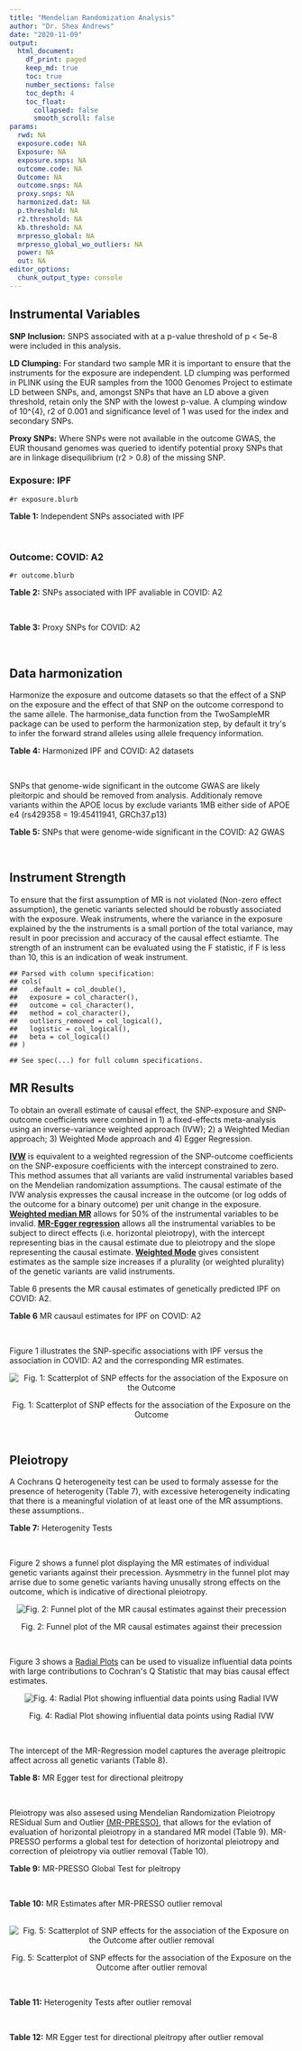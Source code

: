 ```yaml
---
title: "Mendelian Randomization Analysis"
author: "Dr. Shea Andrews"
date: "2020-11-09"
output:
  html_document:
    df_print: paged
    keep_md: true
    toc: true
    number_sections: false
    toc_depth: 4
    toc_float:
      collapsed: false
      smooth_scroll: false
params:
  rwd: NA
  exposure.code: NA
  Exposure: NA
  exposure.snps: NA
  outcome.code: NA
  Outcome: NA
  outcome.snps: NA
  proxy.snps: NA
  harmonized.dat: NA
  p.threshold: NA
  r2.threshold: NA
  kb.threshold: NA
  mrpresso_global: NA
  mrpresso_global_wo_outliers: NA
  power: NA
  out: NA
editor_options:
  chunk_output_type: console
---
```







## Instrumental Variables
**SNP Inclusion:** SNPS associated with at a p-value threshold of p < 5e-8 were included in this analysis.
<br>

**LD Clumping:** For standard two sample MR it is important to ensure that the instruments for the exposure are independent. LD clumping was performed in PLINK using the EUR samples from the 1000 Genomes Project to estimate LD between SNPs, and, amongst SNPs that have an LD above a given threshold, retain only the SNP with the lowest p-value. A clumping window of 10^{4}, r2 of 0.001 and significance level of 1 was used for the index and secondary SNPs.
<br>

**Proxy SNPs:** Where SNPs were not available in the outcome GWAS, the EUR thousand genomes was queried to identify potential proxy SNPs that are in linkage disequilibrium (r2 > 0.8) of the missing SNP.
<br>

### Exposure: IPF
`#r exposure.blurb`
<br>

**Table 1:** Independent SNPs associated with IPF
<div data-pagedtable="false">
  <script data-pagedtable-source type="application/json">
{"columns":[{"label":["SNP"],"name":[1],"type":["chr"],"align":["left"]},{"label":["CHROM"],"name":[2],"type":["dbl"],"align":["right"]},{"label":["POS"],"name":[3],"type":["dbl"],"align":["right"]},{"label":["REF"],"name":[4],"type":["chr"],"align":["left"]},{"label":["ALT"],"name":[5],"type":["chr"],"align":["left"]},{"label":["AF"],"name":[6],"type":["dbl"],"align":["right"]},{"label":["BETA"],"name":[7],"type":["dbl"],"align":["right"]},{"label":["SE"],"name":[8],"type":["dbl"],"align":["right"]},{"label":["Z"],"name":[9],"type":["dbl"],"align":["right"]},{"label":["P"],"name":[10],"type":["dbl"],"align":["right"]},{"label":["N"],"name":[11],"type":["dbl"],"align":["right"]},{"label":["TRAIT"],"name":[12],"type":["chr"],"align":["left"]}],"data":[{"1":"rs78238620","2":"3","3":"44902386","4":"T","5":"A","6":"0.053459","7":"0.4593835","8":"0.07390969","9":"6.215471","10":"5.117086e-10","11":"11259","12":"Idiopathic_Pulmonary_Fibrosis"},{"1":"rs12696304","2":"3","3":"169481271","4":"C","5":"G","6":"0.278854","7":"0.2668156","8":"0.03717319","9":"7.177635","10":"7.092778e-13","11":"11259","12":"Idiopathic_Pulmonary_Fibrosis"},{"1":"rs2013701","2":"4","3":"89885086","4":"G","5":"T","6":"0.487438","7":"-0.2424697","8":"0.03330002","9":"-7.281368","10":"3.304528e-13","11":"11259","12":"Idiopathic_Pulmonary_Fibrosis"},{"1":"rs7725218","2":"5","3":"1282414","4":"G","5":"A","6":"0.323107","7":"-0.3293240","8":"0.03544862","9":"-9.290180","10":"1.540283e-20","11":"11259","12":"Idiopathic_Pulmonary_Fibrosis"},{"1":"rs2076295","2":"6","3":"7563232","4":"T","5":"G","6":"0.468835","7":"0.3799705","8":"0.03322854","9":"11.435066","10":"2.793256e-30","11":"11259","12":"Idiopathic_Pulmonary_Fibrosis"},{"1":"rs12699415","2":"7","3":"1909479","4":"A","5":"G","6":"0.580176","7":"-0.2440172","8":"0.03400225","9":"-7.176502","10":"7.151760e-13","11":"11259","12":"Idiopathic_Pulmonary_Fibrosis"},{"1":"rs2897075","2":"7","3":"99630342","4":"C","5":"T","6":"0.391410","7":"0.2585521","8":"0.03404714","9":"7.593945","10":"3.103096e-14","11":"11259","12":"Idiopathic_Pulmonary_Fibrosis"},{"1":"rs28513081","2":"8","3":"120934126","4":"A","5":"G","6":"0.427310","7":"-0.2034907","8":"0.03346963","9":"-6.079862","10":"1.202864e-09","11":"11259","12":"Idiopathic_Pulmonary_Fibrosis"},{"1":"rs35705950","2":"11","3":"1241221","4":"G","5":"T","6":"0.140904","7":"1.5773608","8":"0.05180105","9":"30.450365","10":"1.184630e-203","11":"11259","12":"Idiopathic_Pulmonary_Fibrosis"},{"1":"rs9577395","2":"13","3":"113534984","4":"C","5":"G","6":"0.207732","7":"-0.2642992","8":"0.04115030","9":"-6.422778","10":"1.338099e-10","11":"11259","12":"Idiopathic_Pulmonary_Fibrosis"},{"1":"rs59424629","2":"15","3":"40720542","4":"G","5":"T","6":"0.538260","7":"0.2678313","8":"0.03320740","9":"8.065411","10":"7.298965e-16","11":"11259","12":"Idiopathic_Pulmonary_Fibrosis"},{"1":"rs62023891","2":"15","3":"86097216","4":"G","5":"A","6":"0.300615","7":"0.2356498","8":"0.03664299","9":"6.430965","10":"1.267962e-10","11":"11259","12":"Idiopathic_Pulmonary_Fibrosis"},{"1":"rs17652520","2":"17","3":"44098967","4":"G","5":"A","6":"0.214766","7":"-0.3286135","8":"0.04066747","9":"-8.080502","10":"6.450078e-16","11":"11259","12":"Idiopathic_Pulmonary_Fibrosis"},{"1":"rs12610495","2":"19","3":"4717672","4":"A","5":"G","6":"0.305555","7":"0.2722340","8":"0.03899250","9":"6.981701","10":"2.916276e-12","11":"11259","12":"Idiopathic_Pulmonary_Fibrosis"},{"1":"rs41308092","2":"20","3":"62324391","4":"G","5":"A","6":"0.019674","7":"0.7503587","8":"0.12196998","9":"6.151995","10":"7.651443e-10","11":"11259","12":"Idiopathic_Pulmonary_Fibrosis"}],"options":{"columns":{"min":{},"max":[10]},"rows":{"min":[10],"max":[10]},"pages":{}}}
  </script>
</div>
<br>

### Outcome: COVID: A2
`#r outcome.blurb`
<br>

**Table 2:** SNPs associated with IPF avaliable in COVID: A2
<div data-pagedtable="false">
  <script data-pagedtable-source type="application/json">
{"columns":[{"label":["SNP"],"name":[1],"type":["chr"],"align":["left"]},{"label":["CHROM"],"name":[2],"type":["dbl"],"align":["right"]},{"label":["POS"],"name":[3],"type":["dbl"],"align":["right"]},{"label":["REF"],"name":[4],"type":["chr"],"align":["left"]},{"label":["ALT"],"name":[5],"type":["chr"],"align":["left"]},{"label":["AF"],"name":[6],"type":["dbl"],"align":["right"]},{"label":["BETA"],"name":[7],"type":["dbl"],"align":["right"]},{"label":["SE"],"name":[8],"type":["dbl"],"align":["right"]},{"label":["Z"],"name":[9],"type":["dbl"],"align":["right"]},{"label":["P"],"name":[10],"type":["dbl"],"align":["right"]},{"label":["N"],"name":[11],"type":["dbl"],"align":["right"]},{"label":["TRAIT"],"name":[12],"type":["chr"],"align":["left"]}],"data":[{"1":"rs78238620","2":"3","3":"44902386","4":"T","5":"A","6":"0.04482","7":"0.111160","8":"0.059022","9":"1.8833655","10":"5.964e-02","11":"628126","12":"very_severe_respiratory_confirmed_covid_vs._population"},{"1":"rs12696304","2":"3","3":"169481271","4":"C","5":"G","6":"0.27440","7":"0.025053","8":"0.030590","9":"0.8189931","10":"4.128e-01","11":"628126","12":"very_severe_respiratory_confirmed_covid_vs._population"},{"1":"rs2013701","2":"4","3":"89885086","4":"G","5":"T","6":"0.50640","7":"-0.025181","8":"0.027511","9":"-0.9153066","10":"3.600e-01","11":"627723","12":"very_severe_respiratory_confirmed_covid_vs._population"},{"1":"rs7725218","2":"5","3":"1282414","4":"G","5":"A","6":"0.34770","7":"-0.011231","8":"0.028017","9":"-0.4008638","10":"6.885e-01","11":"628126","12":"very_severe_respiratory_confirmed_covid_vs._population"},{"1":"rs2076295","2":"6","3":"7563232","4":"T","5":"G","6":"0.42420","7":"0.114130","8":"0.035375","9":"3.2262898","10":"1.254e-03","11":"618070","12":"very_severe_respiratory_confirmed_covid_vs._population"},{"1":"rs12699415","2":"7","3":"1909479","4":"A","5":"G","6":"0.58490","7":"-0.080815","8":"0.027507","9":"-2.9379794","10":"3.304e-03","11":"628126","12":"very_severe_respiratory_confirmed_covid_vs._population"},{"1":"rs2897075","2":"7","3":"99630342","4":"C","5":"T","6":"0.37430","7":"0.114510","8":"0.027845","9":"4.1124080","10":"3.914e-05","11":"627723","12":"very_severe_respiratory_confirmed_covid_vs._population"},{"1":"rs28513081","2":"8","3":"120934126","4":"A","5":"G","6":"0.46060","7":"-0.070248","8":"0.035397","9":"-1.9845750","10":"4.719e-02","11":"618070","12":"very_severe_respiratory_confirmed_covid_vs._population"},{"1":"rs35705950","2":"11","3":"1241221","4":"G","5":"T","6":"0.10830","7":"-0.243380","8":"0.060940","9":"-3.9937644","10":"6.502e-05","11":"618070","12":"very_severe_respiratory_confirmed_covid_vs._population"},{"1":"rs9577395","2":"13","3":"113534984","4":"C","5":"G","6":"0.21430","7":"0.116000","8":"0.033526","9":"3.4600012","10":"5.401e-04","11":"628126","12":"very_severe_respiratory_confirmed_covid_vs._population"},{"1":"rs59424629","2":"15","3":"40720542","4":"G","5":"T","6":"0.55450","7":"0.025208","8":"0.027149","9":"0.9285057","10":"3.531e-01","11":"628126","12":"very_severe_respiratory_confirmed_covid_vs._population"},{"1":"rs62023891","2":"15","3":"86097216","4":"G","5":"A","6":"0.30100","7":"0.012126","8":"0.031464","9":"0.3853928","10":"7.000e-01","11":"628126","12":"very_severe_respiratory_confirmed_covid_vs._population"},{"1":"rs17652520","2":"17","3":"44098967","4":"G","5":"A","6":"0.17570","7":"-0.122170","8":"0.043039","9":"-2.8385883","10":"4.531e-03","11":"618070","12":"very_severe_respiratory_confirmed_covid_vs._population"},{"1":"rs12610495","2":"19","3":"4717672","4":"A","5":"G","6":"0.31790","7":"0.208090","8":"0.039425","9":"5.2781230","10":"1.306e-07","11":"618070","12":"very_severe_respiratory_confirmed_covid_vs._population"},{"1":"rs41308092","2":"20","3":"62324391","4":"G","5":"A","6":"0.02986","7":"-0.040468","8":"0.104060","9":"-0.3888910","10":"6.974e-01","11":"626244","12":"very_severe_respiratory_confirmed_covid_vs._population"}],"options":{"columns":{"min":{},"max":[10]},"rows":{"min":[10],"max":[10]},"pages":{}}}
  </script>
</div>
<br>

**Table 3:** Proxy SNPs for COVID: A2
<div data-pagedtable="false">
  <script data-pagedtable-source type="application/json">
{"columns":[{"label":["proxy.outcome"],"name":[1],"type":["lgl"],"align":["right"]},{"label":["target_snp"],"name":[2],"type":["lgl"],"align":["right"]},{"label":["proxy_snp"],"name":[3],"type":["lgl"],"align":["right"]},{"label":["ld.r2"],"name":[4],"type":["lgl"],"align":["right"]},{"label":["Dprime"],"name":[5],"type":["lgl"],"align":["right"]},{"label":["ref.proxy"],"name":[6],"type":["lgl"],"align":["right"]},{"label":["alt.proxy"],"name":[7],"type":["lgl"],"align":["right"]},{"label":["CHROM"],"name":[8],"type":["lgl"],"align":["right"]},{"label":["POS"],"name":[9],"type":["lgl"],"align":["right"]},{"label":["ALT.proxy"],"name":[10],"type":["lgl"],"align":["right"]},{"label":["REF.proxy"],"name":[11],"type":["lgl"],"align":["right"]},{"label":["AF"],"name":[12],"type":["lgl"],"align":["right"]},{"label":["BETA"],"name":[13],"type":["lgl"],"align":["right"]},{"label":["SE"],"name":[14],"type":["lgl"],"align":["right"]},{"label":["P"],"name":[15],"type":["lgl"],"align":["right"]},{"label":["N"],"name":[16],"type":["lgl"],"align":["right"]},{"label":["ref"],"name":[17],"type":["lgl"],"align":["right"]},{"label":["alt"],"name":[18],"type":["lgl"],"align":["right"]},{"label":["ALT"],"name":[19],"type":["lgl"],"align":["right"]},{"label":["REF"],"name":[20],"type":["lgl"],"align":["right"]},{"label":["PHASE"],"name":[21],"type":["lgl"],"align":["right"]}],"data":[{"1":"NA","2":"NA","3":"NA","4":"NA","5":"NA","6":"NA","7":"NA","8":"NA","9":"NA","10":"NA","11":"NA","12":"NA","13":"NA","14":"NA","15":"NA","16":"NA","17":"NA","18":"NA","19":"NA","20":"NA","21":"NA"}],"options":{"columns":{"min":{},"max":[10]},"rows":{"min":[10],"max":[10]},"pages":{}}}
  </script>
</div>
<br>

## Data harmonization
Harmonize the exposure and outcome datasets so that the effect of a SNP on the exposure and the effect of that SNP on the outcome correspond to the same allele. The harmonise_data function from the TwoSampleMR package can be used to perform the harmonization step, by default it try's to infer the forward strand alleles using allele frequency information.
<br>

**Table 4:** Harmonized IPF and COVID: A2 datasets
<div data-pagedtable="false">
  <script data-pagedtable-source type="application/json">
{"columns":[{"label":["SNP"],"name":[1],"type":["chr"],"align":["left"]},{"label":["effect_allele.exposure"],"name":[2],"type":["chr"],"align":["left"]},{"label":["other_allele.exposure"],"name":[3],"type":["chr"],"align":["left"]},{"label":["effect_allele.outcome"],"name":[4],"type":["chr"],"align":["left"]},{"label":["other_allele.outcome"],"name":[5],"type":["chr"],"align":["left"]},{"label":["beta.exposure"],"name":[6],"type":["dbl"],"align":["right"]},{"label":["beta.outcome"],"name":[7],"type":["dbl"],"align":["right"]},{"label":["eaf.exposure"],"name":[8],"type":["dbl"],"align":["right"]},{"label":["eaf.outcome"],"name":[9],"type":["dbl"],"align":["right"]},{"label":["remove"],"name":[10],"type":["lgl"],"align":["right"]},{"label":["palindromic"],"name":[11],"type":["lgl"],"align":["right"]},{"label":["ambiguous"],"name":[12],"type":["lgl"],"align":["right"]},{"label":["id.outcome"],"name":[13],"type":["chr"],"align":["left"]},{"label":["chr.outcome"],"name":[14],"type":["dbl"],"align":["right"]},{"label":["pos.outcome"],"name":[15],"type":["dbl"],"align":["right"]},{"label":["se.outcome"],"name":[16],"type":["dbl"],"align":["right"]},{"label":["z.outcome"],"name":[17],"type":["dbl"],"align":["right"]},{"label":["pval.outcome"],"name":[18],"type":["dbl"],"align":["right"]},{"label":["samplesize.outcome"],"name":[19],"type":["dbl"],"align":["right"]},{"label":["outcome"],"name":[20],"type":["chr"],"align":["left"]},{"label":["mr_keep.outcome"],"name":[21],"type":["lgl"],"align":["right"]},{"label":["pval_origin.outcome"],"name":[22],"type":["chr"],"align":["left"]},{"label":["chr.exposure"],"name":[23],"type":["dbl"],"align":["right"]},{"label":["pos.exposure"],"name":[24],"type":["dbl"],"align":["right"]},{"label":["se.exposure"],"name":[25],"type":["dbl"],"align":["right"]},{"label":["z.exposure"],"name":[26],"type":["dbl"],"align":["right"]},{"label":["pval.exposure"],"name":[27],"type":["dbl"],"align":["right"]},{"label":["samplesize.exposure"],"name":[28],"type":["dbl"],"align":["right"]},{"label":["exposure"],"name":[29],"type":["chr"],"align":["left"]},{"label":["mr_keep.exposure"],"name":[30],"type":["lgl"],"align":["right"]},{"label":["pval_origin.exposure"],"name":[31],"type":["chr"],"align":["left"]},{"label":["id.exposure"],"name":[32],"type":["chr"],"align":["left"]},{"label":["action"],"name":[33],"type":["dbl"],"align":["right"]},{"label":["mr_keep"],"name":[34],"type":["lgl"],"align":["right"]},{"label":["pt"],"name":[35],"type":["dbl"],"align":["right"]},{"label":["pleitropy_keep"],"name":[36],"type":["lgl"],"align":["right"]},{"label":["mrpresso_RSSobs"],"name":[37],"type":["dbl"],"align":["right"]},{"label":["mrpresso_pval"],"name":[38],"type":["chr"],"align":["left"]},{"label":["mrpresso_keep"],"name":[39],"type":["lgl"],"align":["right"]}],"data":[{"1":"rs12610495","2":"G","3":"A","4":"G","5":"A","6":"0.2722340","7":"0.208090","8":"0.305555","9":"0.31790","10":"FALSE","11":"FALSE","12":"FALSE","13":"7PrhfE","14":"19","15":"4717672","16":"0.039425","17":"5.2781230","18":"1.306e-07","19":"618070","20":"covidhgi2020anaA2v4","21":"TRUE","22":"reported","23":"19","24":"4717672","25":"0.03899250","26":"6.981701","27":"2.916276e-12","28":"11259","29":"Allen2020ipf","30":"TRUE","31":"reported","32":"lue44T","33":"2","34":"TRUE","35":"5e-08","36":"TRUE","37":"4.027717e-02","38":"<0.0015","39":"FALSE"},{"1":"rs12696304","2":"G","3":"C","4":"G","5":"C","6":"0.2668156","7":"0.025053","8":"0.278854","9":"0.27440","10":"FALSE","11":"TRUE","12":"FALSE","13":"7PrhfE","14":"3","15":"169481271","16":"0.030590","17":"0.8189931","18":"4.128e-01","19":"628126","20":"covidhgi2020anaA2v4","21":"TRUE","22":"reported","23":"3","24":"169481271","25":"0.03717319","26":"7.177635","27":"7.092778e-13","28":"11259","29":"Allen2020ipf","30":"TRUE","31":"reported","32":"lue44T","33":"2","34":"TRUE","35":"5e-08","36":"TRUE","37":"1.661254e-04","38":"1","39":"TRUE"},{"1":"rs12699415","2":"G","3":"A","4":"G","5":"A","6":"-0.2440172","7":"-0.080815","8":"0.580176","9":"0.58490","10":"FALSE","11":"FALSE","12":"FALSE","13":"7PrhfE","14":"7","15":"1909479","16":"0.027507","17":"-2.9379794","18":"3.304e-03","19":"628126","20":"covidhgi2020anaA2v4","21":"TRUE","22":"reported","23":"7","24":"1909479","25":"0.03400225","26":"-7.176502","27":"7.151760e-13","28":"11259","29":"Allen2020ipf","30":"TRUE","31":"reported","32":"lue44T","33":"2","34":"TRUE","35":"5e-08","36":"TRUE","37":"5.256782e-03","38":"0.171","39":"TRUE"},{"1":"rs17652520","2":"A","3":"G","4":"A","5":"G","6":"-0.3286135","7":"-0.122170","8":"0.214766","9":"0.17570","10":"FALSE","11":"FALSE","12":"FALSE","13":"7PrhfE","14":"17","15":"44098967","16":"0.043039","17":"-2.8385883","18":"4.531e-03","19":"618070","20":"covidhgi2020anaA2v4","21":"TRUE","22":"reported","23":"17","24":"44098967","25":"0.04066747","26":"-8.080502","27":"6.450078e-16","28":"11259","29":"Allen2020ipf","30":"TRUE","31":"reported","32":"lue44T","33":"2","34":"TRUE","35":"5e-08","36":"TRUE","37":"1.215327e-02","38":"0.141","39":"TRUE"},{"1":"rs2013701","2":"T","3":"G","4":"T","5":"G","6":"-0.2424697","7":"-0.025181","8":"0.487438","9":"0.50640","10":"FALSE","11":"FALSE","12":"FALSE","13":"7PrhfE","14":"4","15":"89885086","16":"0.027511","17":"-0.9153066","18":"3.600e-01","19":"627723","20":"covidhgi2020anaA2v4","21":"TRUE","22":"reported","23":"4","24":"89885086","25":"0.03330002","26":"-7.281368","27":"3.304528e-13","28":"11259","29":"Allen2020ipf","30":"TRUE","31":"reported","32":"lue44T","33":"2","34":"TRUE","35":"5e-08","36":"TRUE","37":"2.031564e-04","38":"1","39":"TRUE"},{"1":"rs2076295","2":"G","3":"T","4":"G","5":"T","6":"0.3799705","7":"0.114130","8":"0.468835","9":"0.42420","10":"FALSE","11":"FALSE","12":"FALSE","13":"7PrhfE","14":"6","15":"7563232","16":"0.035375","17":"3.2262898","18":"1.254e-03","19":"618070","20":"covidhgi2020anaA2v4","21":"TRUE","22":"reported","23":"6","24":"7563232","25":"0.03322854","26":"11.435066","27":"2.793256e-30","28":"11259","29":"Allen2020ipf","30":"TRUE","31":"reported","32":"lue44T","33":"2","34":"TRUE","35":"5e-08","36":"TRUE","37":"1.059627e-02","38":"0.066","39":"TRUE"},{"1":"rs28513081","2":"G","3":"A","4":"G","5":"A","6":"-0.2034907","7":"-0.070248","8":"0.427310","9":"0.46060","10":"FALSE","11":"FALSE","12":"FALSE","13":"7PrhfE","14":"8","15":"120934126","16":"0.035397","17":"-1.9845750","18":"4.719e-02","19":"618070","20":"covidhgi2020anaA2v4","21":"TRUE","22":"reported","23":"8","24":"120934126","25":"0.03346963","26":"-6.079862","27":"1.202864e-09","28":"11259","29":"Allen2020ipf","30":"TRUE","31":"reported","32":"lue44T","33":"2","34":"TRUE","35":"5e-08","36":"TRUE","37":"3.810205e-03","38":"1","39":"TRUE"},{"1":"rs2897075","2":"T","3":"C","4":"T","5":"C","6":"0.2585521","7":"0.114510","8":"0.391410","9":"0.37430","10":"FALSE","11":"FALSE","12":"FALSE","13":"7PrhfE","14":"7","15":"99630342","16":"0.027845","17":"4.1124080","18":"3.914e-05","19":"627723","20":"covidhgi2020anaA2v4","21":"TRUE","22":"reported","23":"7","24":"99630342","25":"0.03404714","26":"7.593945","27":"3.103096e-14","28":"11259","29":"Allen2020ipf","30":"TRUE","31":"reported","32":"lue44T","33":"2","34":"TRUE","35":"5e-08","36":"TRUE","37":"1.157642e-02","38":"<0.0015","39":"FALSE"},{"1":"rs35705950","2":"T","3":"G","4":"T","5":"G","6":"1.5773608","7":"-0.243380","8":"0.140904","9":"0.10830","10":"FALSE","11":"FALSE","12":"FALSE","13":"7PrhfE","14":"11","15":"1241221","16":"0.060940","17":"-3.9937644","18":"6.502e-05","19":"618070","20":"covidhgi2020anaA2v4","21":"TRUE","22":"reported","23":"11","24":"1241221","25":"0.05180105","26":"30.450365","27":"1.000000e-200","28":"11259","29":"Allen2020ipf","30":"TRUE","31":"reported","32":"lue44T","33":"2","34":"TRUE","35":"5e-08","36":"TRUE","37":"2.746833e-01","38":"<0.0015","39":"FALSE"},{"1":"rs41308092","2":"A","3":"G","4":"A","5":"G","6":"0.7503587","7":"-0.040468","8":"0.019674","9":"0.02986","10":"FALSE","11":"FALSE","12":"FALSE","13":"7PrhfE","14":"20","15":"62324391","16":"0.104060","17":"-0.3888910","18":"6.974e-01","19":"626244","20":"covidhgi2020anaA2v4","21":"TRUE","22":"reported","23":"20","24":"62324391","25":"0.12196998","26":"6.151995","27":"7.651443e-10","28":"11259","29":"Allen2020ipf","30":"TRUE","31":"reported","32":"lue44T","33":"2","34":"TRUE","35":"5e-08","36":"TRUE","37":"6.191064e-03","38":"1","39":"TRUE"},{"1":"rs59424629","2":"T","3":"G","4":"T","5":"G","6":"0.2678313","7":"0.025208","8":"0.538260","9":"0.55450","10":"FALSE","11":"FALSE","12":"FALSE","13":"7PrhfE","14":"15","15":"40720542","16":"0.027149","17":"0.9285057","18":"3.531e-01","19":"628126","20":"covidhgi2020anaA2v4","21":"TRUE","22":"reported","23":"15","24":"40720542","25":"0.03320740","26":"8.065411","27":"7.298965e-16","28":"11259","29":"Allen2020ipf","30":"TRUE","31":"reported","32":"lue44T","33":"2","34":"TRUE","35":"5e-08","36":"TRUE","37":"1.734953e-04","38":"1","39":"TRUE"},{"1":"rs62023891","2":"A","3":"G","4":"A","5":"G","6":"0.2356498","7":"0.012126","8":"0.300615","9":"0.30100","10":"FALSE","11":"FALSE","12":"FALSE","13":"7PrhfE","14":"15","15":"86097216","16":"0.031464","17":"0.3853928","18":"7.000e-01","19":"628126","20":"covidhgi2020anaA2v4","21":"TRUE","22":"reported","23":"15","24":"86097216","25":"0.03664299","26":"6.430965","27":"1.267962e-10","28":"11259","29":"Allen2020ipf","30":"TRUE","31":"reported","32":"lue44T","33":"2","34":"TRUE","35":"5e-08","36":"TRUE","37":"8.206209e-07","38":"1","39":"TRUE"},{"1":"rs7725218","2":"A","3":"G","4":"A","5":"G","6":"-0.3293240","7":"-0.011231","8":"0.323107","9":"0.34770","10":"FALSE","11":"FALSE","12":"FALSE","13":"7PrhfE","14":"5","15":"1282414","16":"0.028017","17":"-0.4008638","18":"6.885e-01","19":"628126","20":"covidhgi2020anaA2v4","21":"TRUE","22":"reported","23":"5","24":"1282414","25":"0.03544862","26":"-9.290180","27":"1.540283e-20","28":"11259","29":"Allen2020ipf","30":"TRUE","31":"reported","32":"lue44T","33":"2","34":"TRUE","35":"5e-08","36":"TRUE","37":"2.387042e-05","38":"1","39":"TRUE"},{"1":"rs78238620","2":"A","3":"T","4":"A","5":"T","6":"0.4593835","7":"0.111160","8":"0.053459","9":"0.04482","10":"FALSE","11":"TRUE","12":"FALSE","13":"7PrhfE","14":"3","15":"44902386","16":"0.059022","17":"1.8833655","18":"5.964e-02","19":"628126","20":"covidhgi2020anaA2v4","21":"TRUE","22":"reported","23":"3","24":"44902386","25":"0.07390969","26":"6.215471","27":"5.117086e-10","28":"11259","29":"Allen2020ipf","30":"TRUE","31":"reported","32":"lue44T","33":"2","34":"TRUE","35":"5e-08","36":"TRUE","37":"8.557662e-03","38":"1","39":"TRUE"},{"1":"rs9577395","2":"G","3":"C","4":"G","5":"C","6":"-0.2642992","7":"0.116000","8":"0.207732","9":"0.21430","10":"FALSE","11":"TRUE","12":"FALSE","13":"7PrhfE","14":"13","15":"113534984","16":"0.033526","17":"3.4600012","18":"5.401e-04","19":"628126","20":"covidhgi2020anaA2v4","21":"TRUE","22":"reported","23":"13","24":"113534984","25":"0.04115030","26":"-6.422778","27":"1.338099e-10","28":"11259","29":"Allen2020ipf","30":"TRUE","31":"reported","32":"lue44T","33":"2","34":"TRUE","35":"5e-08","36":"TRUE","37":"1.781430e-02","38":"0.003","39":"FALSE"}],"options":{"columns":{"min":{},"max":[10]},"rows":{"min":[10],"max":[10]},"pages":{}}}
  </script>
</div>
<br>

SNPs that genome-wide significant in the outcome GWAS are likely pleitorpic and should be removed from analysis. Additionaly remove variants within the APOE locus by exclude variants 1MB either side of APOE e4 (rs429358 = 19:45411941, GRCh37.p13)
<br>


**Table 5:** SNPs that were genome-wide significant in the COVID: A2 GWAS
<div data-pagedtable="false">
  <script data-pagedtable-source type="application/json">
{"columns":[{"label":["SNP"],"name":[1],"type":["chr"],"align":["left"]},{"label":["chr.outcome"],"name":[2],"type":["dbl"],"align":["right"]},{"label":["pos.outcome"],"name":[3],"type":["dbl"],"align":["right"]},{"label":["pval.exposure"],"name":[4],"type":["dbl"],"align":["right"]},{"label":["pval.outcome"],"name":[5],"type":["dbl"],"align":["right"]}],"data":[],"options":{"columns":{"min":{},"max":[10]},"rows":{"min":[10],"max":[10]},"pages":{}}}
  </script>
</div>
<br>


## Instrument Strength
To ensure that the first assumption of MR is not violated (Non-zero effect assumption), the genetic variants selected should be robustly associated with the exposure. Weak instruments, where the variance in the exposure explained by the the instruments is a small portion of the total variance, may result in poor precission and accuracy of the causal effect estiamte. The strength of an instrument can be evaluated using the F statistic, if F is less than 10, this is an indication of weak instrument.


```
## Parsed with column specification:
## cols(
##   .default = col_double(),
##   exposure = col_character(),
##   outcome = col_character(),
##   method = col_character(),
##   outliers_removed = col_logical(),
##   logistic = col_logical(),
##   beta = col_logical()
## )
```

```
## See spec(...) for full column specifications.
```

<div data-pagedtable="false">
  <script data-pagedtable-source type="application/json">
{"columns":[{"label":["outliers_removed"],"name":[1],"type":["lgl"],"align":["right"]},{"label":["pve.exposure"],"name":[2],"type":["dbl"],"align":["right"]},{"label":["F"],"name":[3],"type":["dbl"],"align":["right"]},{"label":["Alpha"],"name":[4],"type":["dbl"],"align":["right"]},{"label":["NCP"],"name":[5],"type":["dbl"],"align":["right"]},{"label":["Power"],"name":[6],"type":["dbl"],"align":["right"]}],"data":[{"1":"FALSE","2":"0.14289659","3":"124.96246","4":"0.05","5":"14.93031","6":"0.9715457"},{"1":"TRUE","2":"0.05826355","3":"63.25744","4":"0.05","5":"63.84733","6":"1.0000000"}],"options":{"columns":{"min":{},"max":[10]},"rows":{"min":[10],"max":[10]},"pages":{}}}
  </script>
</div>

##  MR Results
To obtain an overall estimate of causal effect, the SNP-exposure and SNP-outcome coefficients were combined in 1) a fixed-effects meta-analysis using an inverse-variance weighted approach (IVW); 2) a Weighted Median approach; 3) Weighted Mode approach and 4) Egger Regression.


[**IVW**](https://doi.org/10.1002/gepi.21758) is equivalent to a weighted regression of the SNP-outcome coefficients on the SNP-exposure coefficients with the intercept constrained to zero. This method assumes that all variants are valid instrumental variables based on the Mendelian randomization assumptions. The causal estimate of the IVW analysis expresses the causal increase in the outcome (or log odds of the outcome for a binary outcome) per unit change in the exposure. [**Weighted median MR**](https://doi.org/10.1002/gepi.21965) allows for 50% of the instrumental variables to be invalid. [**MR-Egger regression**](https://doi.org/10.1093/ije/dyw220) allows all the instrumental variables to be subject to direct effects (i.e. horizontal pleiotropy), with the intercept representing bias in the causal estimate due to pleiotropy and the slope representing the causal estimate. [**Weighted Mode**](https://doi.org/10.1093/ije/dyx102) gives consistent estimates as the sample size increases if a plurality (or weighted plurality) of the genetic variants are valid instruments.
<br>



Table 6 presents the MR causal estimates of genetically predicted IPF on COVID: A2.
<br>

**Table 6** MR causaul estimates for IPF on COVID: A2
<div data-pagedtable="false">
  <script data-pagedtable-source type="application/json">
{"columns":[{"label":["id.exposure"],"name":[1],"type":["chr"],"align":["left"]},{"label":["id.outcome"],"name":[2],"type":["chr"],"align":["left"]},{"label":["outcome"],"name":[3],"type":["fctr"],"align":["left"]},{"label":["exposure"],"name":[4],"type":["fctr"],"align":["left"]},{"label":["method"],"name":[5],"type":["fctr"],"align":["left"]},{"label":["nsnp"],"name":[6],"type":["int"],"align":["right"]},{"label":["b"],"name":[7],"type":["dbl"],"align":["right"]},{"label":["se"],"name":[8],"type":["dbl"],"align":["right"]},{"label":["pval"],"name":[9],"type":["dbl"],"align":["right"]}],"data":[{"1":"lue44T","2":"7PrhfE","3":"covidhgi2020anaA2v4","4":"Allen2020ipf","5":"Inverse variance weighted (fixed effects)","6":"15","7":"0.04773968","8":"0.02418713","9":"0.04840863"},{"1":"lue44T","2":"7PrhfE","3":"covidhgi2020anaA2v4","4":"Allen2020ipf","5":"Weighted median","6":"15","7":"0.01249188","8":"0.05364328","9":"0.81586281"},{"1":"lue44T","2":"7PrhfE","3":"covidhgi2020anaA2v4","4":"Allen2020ipf","5":"Weighted mode","6":"15","7":"-0.08091995","8":"0.04596876","9":"0.10017222"},{"1":"lue44T","2":"7PrhfE","3":"covidhgi2020anaA2v4","4":"Allen2020ipf","5":"MR Egger","6":"15","7":"-0.19322354","8":"0.10048260","9":"0.07666803"}],"options":{"columns":{"min":{},"max":[10]},"rows":{"min":[10],"max":[10]},"pages":{}}}
  </script>
</div>
<br>

Figure 1 illustrates the SNP-specific associations with IPF versus the association in COVID: A2 and the corresponding MR estimates.
<br>

<div class="figure" style="text-align: center">
<img src="/sc/arion/projects/LOAD/shea/Projects/MRcovid/results/MRcovid/Allen2020ipf/covidhgi2020anaA2v4/Allen2020ipf_5e-8_covidhgi2020anaA2v4_MR_Analaysis_files/figure-html/scatter_plot-1.png" alt="Fig. 1: Scatterplot of SNP effects for the association of the Exposure on the Outcome"  />
<p class="caption">Fig. 1: Scatterplot of SNP effects for the association of the Exposure on the Outcome</p>
</div>
<br>


## Pleiotropy
A Cochrans Q heterogeneity test can be used to formaly assesse for the presence of heterogenity (Table 7), with excessive heterogeneity indicating that there is a meaningful violation of at least one of the MR assumptions.
these assumptions..
<br>

**Table 7:** Heterogenity Tests
<div data-pagedtable="false">
  <script data-pagedtable-source type="application/json">
{"columns":[{"label":["id.exposure"],"name":[1],"type":["chr"],"align":["left"]},{"label":["id.outcome"],"name":[2],"type":["chr"],"align":["left"]},{"label":["outcome"],"name":[3],"type":["fctr"],"align":["left"]},{"label":["exposure"],"name":[4],"type":["fctr"],"align":["left"]},{"label":["method"],"name":[5],"type":["fctr"],"align":["left"]},{"label":["Q"],"name":[6],"type":["dbl"],"align":["right"]},{"label":["Q_df"],"name":[7],"type":["dbl"],"align":["right"]},{"label":["Q_pval"],"name":[8],"type":["dbl"],"align":["right"]}],"data":[{"1":"lue44T","2":"7PrhfE","3":"covidhgi2020anaA2v4","4":"Allen2020ipf","5":"MR Egger","6":"65.38876","7":"13","8":"5.602977e-09"},{"1":"lue44T","2":"7PrhfE","3":"covidhgi2020anaA2v4","4":"Allen2020ipf","5":"Inverse variance weighted","6":"106.21147","7":"14","8":"3.026462e-16"}],"options":{"columns":{"min":{},"max":[10]},"rows":{"min":[10],"max":[10]},"pages":{}}}
  </script>
</div>
<br>

Figure 2 shows a funnel plot displaying the MR estimates of individual genetic variants against their precession. Aysmmetry in the funnel plot may arrise due to some genetic variants having unusally strong effects on the outcome, which is indicative of directional pleiotropy.
<br>

<div class="figure" style="text-align: center">
<img src="/sc/arion/projects/LOAD/shea/Projects/MRcovid/results/MRcovid/Allen2020ipf/covidhgi2020anaA2v4/Allen2020ipf_5e-8_covidhgi2020anaA2v4_MR_Analaysis_files/figure-html/funnel_plot-1.png" alt="Fig. 2: Funnel plot of the MR causal estimates against their precession"  />
<p class="caption">Fig. 2: Funnel plot of the MR causal estimates against their precession</p>
</div>
<br>

Figure 3 shows a [Radial Plots](https://github.com/WSpiller/RadialMR) can be used to visualize influential data points with large contributions to Cochran's Q Statistic that may bias causal effect estimates.



<div class="figure" style="text-align: center">
<img src="/sc/arion/projects/LOAD/shea/Projects/MRcovid/results/MRcovid/Allen2020ipf/covidhgi2020anaA2v4/Allen2020ipf_5e-8_covidhgi2020anaA2v4_MR_Analaysis_files/figure-html/Radial_Plot-1.png" alt="Fig. 4: Radial Plot showing influential data points using Radial IVW"  />
<p class="caption">Fig. 4: Radial Plot showing influential data points using Radial IVW</p>
</div>
<br>

The intercept of the MR-Regression model captures the average pleitropic affect across all genetic variants (Table 8).
<br>

**Table 8:** MR Egger test for directional pleitropy
<div data-pagedtable="false">
  <script data-pagedtable-source type="application/json">
{"columns":[{"label":["id.exposure"],"name":[1],"type":["chr"],"align":["left"]},{"label":["id.outcome"],"name":[2],"type":["chr"],"align":["left"]},{"label":["outcome"],"name":[3],"type":["fctr"],"align":["left"]},{"label":["exposure"],"name":[4],"type":["fctr"],"align":["left"]},{"label":["egger_intercept"],"name":[5],"type":["dbl"],"align":["right"]},{"label":["se"],"name":[6],"type":["dbl"],"align":["right"]},{"label":["pval"],"name":[7],"type":["dbl"],"align":["right"]}],"data":[{"1":"lue44T","2":"7PrhfE","3":"covidhgi2020anaA2v4","4":"Allen2020ipf","5":"0.1039584","6":"0.03649122","7":"0.01368685"}],"options":{"columns":{"min":{},"max":[10]},"rows":{"min":[10],"max":[10]},"pages":{}}}
  </script>
</div>
<br>

Pleiotropy was also assesed using Mendelian Randomization Pleiotropy RESidual Sum and Outlier [(MR-PRESSO)](https://doi.org/10.1038/s41588-018-0099-7), that allows for the evlation of evaluation of horizontal pleiotropy in a standared MR model (Table 9). MR-PRESSO performs a global test for detection of horizontal pleiotropy and correction of pleiotropy via outlier removal (Table 10).
<br>

**Table 9:** MR-PRESSO Global Test for pleitropy
<div data-pagedtable="false">
  <script data-pagedtable-source type="application/json">
{"columns":[{"label":["id.exposure"],"name":[1],"type":["chr"],"align":["left"]},{"label":["id.outcome"],"name":[2],"type":["chr"],"align":["left"]},{"label":["outcome"],"name":[3],"type":["chr"],"align":["left"]},{"label":["exposure"],"name":[4],"type":["chr"],"align":["left"]},{"label":["pt"],"name":[5],"type":["dbl"],"align":["right"]},{"label":["outliers_removed"],"name":[6],"type":["lgl"],"align":["right"]},{"label":["n_outliers"],"name":[7],"type":["dbl"],"align":["right"]},{"label":["RSSobs"],"name":[8],"type":["dbl"],"align":["right"]},{"label":["pval"],"name":[9],"type":["chr"],"align":["left"]}],"data":[{"1":"lue44T","2":"7PrhfE","3":"covidhgi2020anaA2v4","4":"Allen2020ipf","5":"5e-08","6":"FALSE","7":"4","8":"159.4159","9":"<1e-04"}],"options":{"columns":{"min":{},"max":[10]},"rows":{"min":[10],"max":[10]},"pages":{}}}
  </script>
</div>
<br>


**Table 10:** MR Estimates after MR-PRESSO outlier removal
<div data-pagedtable="false">
  <script data-pagedtable-source type="application/json">
{"columns":[{"label":["id.exposure"],"name":[1],"type":["chr"],"align":["left"]},{"label":["id.outcome"],"name":[2],"type":["chr"],"align":["left"]},{"label":["outcome"],"name":[3],"type":["fctr"],"align":["left"]},{"label":["exposure"],"name":[4],"type":["fctr"],"align":["left"]},{"label":["method"],"name":[5],"type":["fctr"],"align":["left"]},{"label":["nsnp"],"name":[6],"type":["int"],"align":["right"]},{"label":["b"],"name":[7],"type":["dbl"],"align":["right"]},{"label":["se"],"name":[8],"type":["dbl"],"align":["right"]},{"label":["pval"],"name":[9],"type":["dbl"],"align":["right"]}],"data":[{"1":"lue44T","2":"7PrhfE","3":"covidhgi2020anaA2v4","4":"Allen2020ipf","5":"Inverse variance weighted (fixed effects)","6":"11","7":"0.16318982","8":"0.03443507","9":"2.147134e-06"},{"1":"lue44T","2":"7PrhfE","3":"covidhgi2020anaA2v4","4":"Allen2020ipf","5":"Weighted median","6":"11","7":"0.09791528","8":"0.05056622","9":"5.282150e-02"},{"1":"lue44T","2":"7PrhfE","3":"covidhgi2020anaA2v4","4":"Allen2020ipf","5":"Weighted mode","6":"11","7":"0.07167331","8":"0.08103196","9":"3.971911e-01"},{"1":"lue44T","2":"7PrhfE","3":"covidhgi2020anaA2v4","4":"Allen2020ipf","5":"MR Egger","6":"11","7":"0.09251682","8":"0.17615020","9":"6.121252e-01"}],"options":{"columns":{"min":{},"max":[10]},"rows":{"min":[10],"max":[10]},"pages":{}}}
  </script>
</div>
<br>

<div class="figure" style="text-align: center">
<img src="/sc/arion/projects/LOAD/shea/Projects/MRcovid/results/MRcovid/Allen2020ipf/covidhgi2020anaA2v4/Allen2020ipf_5e-8_covidhgi2020anaA2v4_MR_Analaysis_files/figure-html/scatter_plot_outlier-1.png" alt="Fig. 5: Scatterplot of SNP effects for the association of the Exposure on the Outcome after outlier removal"  />
<p class="caption">Fig. 5: Scatterplot of SNP effects for the association of the Exposure on the Outcome after outlier removal</p>
</div>
<br>

**Table 11:** Heterogenity Tests after outlier removal
<div data-pagedtable="false">
  <script data-pagedtable-source type="application/json">
{"columns":[{"label":["id.exposure"],"name":[1],"type":["chr"],"align":["left"]},{"label":["id.outcome"],"name":[2],"type":["chr"],"align":["left"]},{"label":["outcome"],"name":[3],"type":["fctr"],"align":["left"]},{"label":["exposure"],"name":[4],"type":["fctr"],"align":["left"]},{"label":["method"],"name":[5],"type":["fctr"],"align":["left"]},{"label":["Q"],"name":[6],"type":["dbl"],"align":["right"]},{"label":["Q_df"],"name":[7],"type":["dbl"],"align":["right"]},{"label":["Q_pval"],"name":[8],"type":["dbl"],"align":["right"]}],"data":[{"1":"lue44T","2":"7PrhfE","3":"covidhgi2020anaA2v4","4":"Allen2020ipf","5":"MR Egger","6":"14.67636","7":"9","8":"0.1002182"},{"1":"lue44T","2":"7PrhfE","3":"covidhgi2020anaA2v4","4":"Allen2020ipf","5":"Inverse variance weighted","6":"14.95629","7":"10","8":"0.1336635"}],"options":{"columns":{"min":{},"max":[10]},"rows":{"min":[10],"max":[10]},"pages":{}}}
  </script>
</div>
<br>

**Table 12:** MR Egger test for directional pleitropy after outlier removal
<div data-pagedtable="false">
  <script data-pagedtable-source type="application/json">
{"columns":[{"label":["id.exposure"],"name":[1],"type":["chr"],"align":["left"]},{"label":["id.outcome"],"name":[2],"type":["chr"],"align":["left"]},{"label":["outcome"],"name":[3],"type":["fctr"],"align":["left"]},{"label":["exposure"],"name":[4],"type":["fctr"],"align":["left"]},{"label":["egger_intercept"],"name":[5],"type":["dbl"],"align":["right"]},{"label":["se"],"name":[6],"type":["dbl"],"align":["right"]},{"label":["pval"],"name":[7],"type":["dbl"],"align":["right"]}],"data":[{"1":"lue44T","2":"7PrhfE","3":"covidhgi2020anaA2v4","4":"Allen2020ipf","5":"0.02133493","6":"0.05149306","7":"0.6883357"}],"options":{"columns":{"min":{},"max":[10]},"rows":{"min":[10],"max":[10]},"pages":{}}}
  </script>
</div>
<br>
